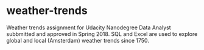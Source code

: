 # weather-trends
Weather trends assignment for Udacity Nanodegree Data Analyst subbmitted and approved in Spring 2018. SQL and Excel are used to explore global and local (Amsterdam) weather trends since 1750.

